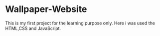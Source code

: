 # Wallpaper-Website
This is my first project for the learning purpose only.
Here i was used the HTML,CSS and JavaScript.
